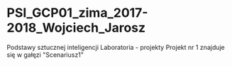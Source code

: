 # PSI_GCP01_zima_2017-2018_Wojciech_Jarosz

Podstawy sztucznej inteligencji
Laboratoria - projekty
Projekt nr 1 znajduje się w gałęzi "Scenariusz1"

